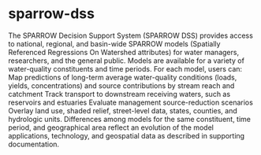 sparrow-dss
===========
The SPARROW Decision Support System (SPARROW DSS) provides access to national, regional, and basin-wide SPARROW models (Spatially Referenced Regressions On Watershed attributes) for water managers, researchers, and the general public. Models are available for a variety of water-quality constituents and time periods. For each model, users can:
Map predictions of long-term average water-quality conditions (loads, yields, concentrations) and source contributions by stream reach and catchment
Track transport to downstream receiving waters, such as reservoirs and estuaries
Evaluate management source-reduction scenarios
Overlay land use, shaded relief, street-level data, states, counties, and hydrologic units.
Differences among models for the same constituent, time period, and geographical area reflect an evolution of the model applications, technology, and geospatial data as described in supporting documentation.

